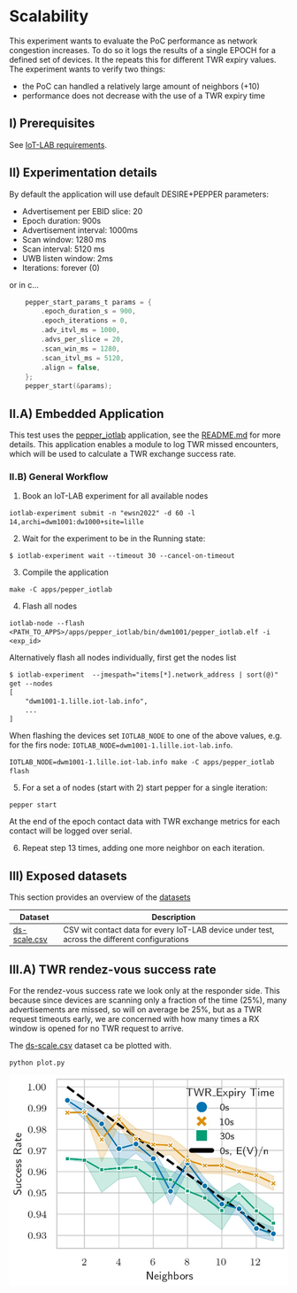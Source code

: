 # Scalability

This experiment wants to evaluate the PoC performance as network congestion increases.
To do so it logs the results of a single EPOCH for a defined set of devices. It the
repeats this for different TWR expiry values. The experiment wants to verify two
things:

- the PoC can handled a relatively large amount of neighbors (+10)
- performance does not decrease with the use of a TWR expiry time

## I) Prerequisites

See [IoT-LAB requirements](../../README.md).

## II) Experimentation details

By default the application will use default DESIRE+PEPPER parameters:

- Advertisement per EBID slice: 20
- Epoch duration: 900s
- Advertisement interval: 1000ms
- Scan window: 1280 ms
- Scan interval: 5120 ms
- UWB listen window: 2ms
- Iterations: forever (0)

or in c...

```c
    pepper_start_params_t params = {
        .epoch_duration_s = 900,
        .epoch_iterations = 0,
        .adv_itvl_ms = 1000,
        .advs_per_slice = 20,
        .scan_win_ms = 1280,
        .scan_itvl_ms = 5120,
        .align = false,
    };
    pepper_start(&params);
```

## II.A) Embedded Application

This test uses the [pepper_iotlab](https://gitlab.inria.fr/pepper/riot-desire/-/tree/develop/apps/pepper_iotlab)
application, see the [README.md](https://gitlab.inria.fr/pepper/riot-desire/-/tree/develop/apps/pepper_iotlab/README.md) for more details. This application enables a module to log TWR missed encounters, which will be used to calculate a TWR exchange success rate.

### II.B) General Workflow

1. Book an IoT-LAB experiment for all available nodes
```shell
iotlab-experiment submit -n "ewsn2022" -d 60 -l 14,archi=dwm1001:dw1000+site=lille
```

2. Wait for the experiment to be in the Running state:

```shell
$ iotlab-experiment wait --timeout 30 --cancel-on-timeout
```

3. Compile the application
```
make -C apps/pepper_iotlab
```

4. Flash all nodes

```
iotlab-node --flash <PATH_TO_APPS>/apps/pepper_iotlab/bin/dwm1001/pepper_iotlab.elf -i <exp_id>
```

Alternatively flash all nodes individually, first get the nodes list

```shell
$ iotlab-experiment  --jmespath="items[*].network_address | sort(@)" get --nodes
[
    "dwm1001-1.lille.iot-lab.info",
    ...
]
```

When flashing the devices set `IOTLAB_NODE` to one of the above values, e.g. for
the firs node: `IOTLAB_NODE=dwm1001-1.lille.iot-lab.info`.

```
IOTLAB_NODE=dwm1001-1.lille.iot-lab.info make -C apps/pepper_iotlab flash
```

5. For a set a of nodes (start with 2) start pepper for a single iteration:

```shell
pepper start
```

At the end of the epoch contact data with TWR exchange metrics for each contact will be logged over serial.

6. Repeat step 13 times, adding one more neighbor on each iteration.

## III) Exposed datasets

This section provides an overview of the [datasets](./datasets)

| Dataset | Description |
|---------|-------------|
| [ds-scale.csv](./datasets/ds-scale) | CSV wit contact data for every IoT-LAB device under test, across the different configurations|

## III.A) TWR rendez-vous success rate

For the rendez-vous success rate we look only at the responder side. This because
since devices are scanning only a fraction of the time (25%), many advertisements
are missed, so will on average be 25%, but as a TWR request timeouts early, we
are concerned with how many times a RX window is opened for no TWR request to arrive.

The [ds-scale.csv](./datasets/ds-scale.csv) dataset ca be plotted with.

```python
python plot.py
```

![](./figures/pepper_scale.jpg)
